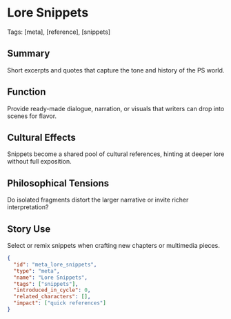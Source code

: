 # Lore Snippets
Tags: [meta], [reference], [snippets]

## Summary
Short excerpts and quotes that capture the tone and history of the PS world.

## Function
Provide ready-made dialogue, narration, or visuals that writers can drop into scenes for flavor.

## Cultural Effects
Snippets become a shared pool of cultural references, hinting at deeper lore without full exposition.

## Philosophical Tensions
Do isolated fragments distort the larger narrative or invite richer interpretation?

## Story Use
Select or remix snippets when crafting new chapters or multimedia pieces.

```json
{
  "id": "meta_lore_snippets",
  "type": "meta",
  "name": "Lore Snippets",
  "tags": ["snippets"],
  "introduced_in_cycle": 0,
  "related_characters": [],
  "impact": ["quick references"]
}
```
